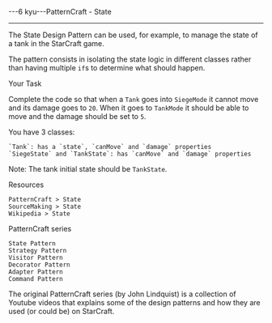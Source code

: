 ---6 kyu---PatternCraft - State

---

The State Design Pattern can be used, for example, to manage the state of a tank in the StarCraft game.

The pattern consists in isolating the state logic in different classes rather than having multiple `if`s to determine what should happen.

Your Task

Complete the code so that when a `Tank` goes into `SiegeMode` it cannot move and its damage goes to `20`. When it goes to `TankMode` it should be able to move and the damage should be set to `5`.

You have 3 classes:

    `Tank`: has a `state`, `canMove` and `damage` properties  
    `SiegeState` and `TankState`: has `canMove` and `damage` properties

Note: The tank initial state should be `TankState`.

Resources

    PatternCraft > State  
    SourceMaking > State  
    Wikipedia > State  

PatternCraft series

    State Pattern  
    Strategy Pattern  
    Visitor Pattern  
    Decorator Pattern  
    Adapter Pattern  
    Command Pattern  

The original PatternCraft series (by John Lindquist) is a collection of Youtube videos that explains some of the design patterns and how they are used (or could be) on StarCraft.
